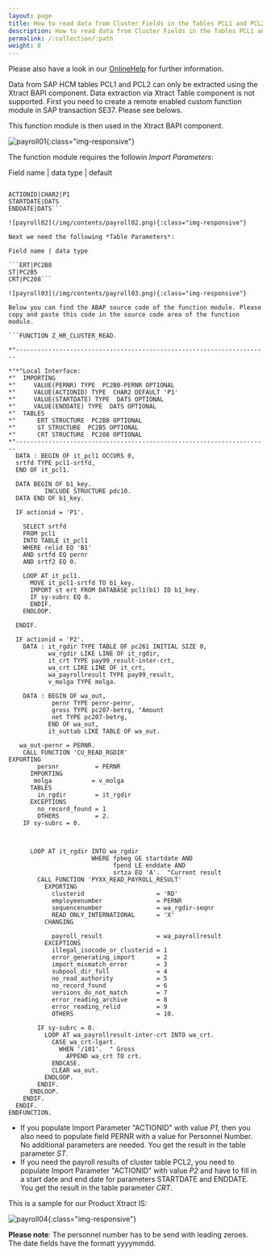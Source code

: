 ```yaml
---
layout: page
title: How to read data from Cluster Fields in the Tables PCL1 and PCL2 (Payroll)
description: How to read data from Cluster Fields in the Tables PCL1 and PCL2 (Payroll)
permalink: /:collection/:path
weight: 8
---
```


Please also have a look in our [OnlineHelp](https://help.theobald-software.com/en/) for further information.

Data from SAP HCM tables PCL1 and PCL2 can only be extracted using the Xtract BAPI component. Data extraction via Xtract Table component is not supported.
First you need to create a remote enabled custom function module in SAP transaction SE37. Please see belows.

This function module is then used in the Xtract BAPI component.


![payroll01](/img/contents/payroll01.png){:class="img-responsive"}

The function module requires the followin *Import Parameters*:

Field name | data type | default

```PERNR|PC2B0-PERNR

ACTIONID|CHAR2|P1
STARTDATE|DATS
ENDDATE|DATS```

![payroll02](/img/contents/payroll02.png){:class="img-responsive"}

Next we need the following *Table Parameters*:

Field name | data type 

```ERT|PC2B8
ST|PC2B5
CRT|PC208```

![payroll03](/img/contents/payroll03.png){:class="img-responsive"}

Below you can find the ABAP source code of the function module. Please copy and paste this code in the source code area of the function module.

```FUNCTION Z_HR_CLUSTER_READ.

*"----------------------------------------------------------------------

*"*"Local Interface:
*"  IMPORTING
*"     VALUE(PERNR) TYPE  PC2B0-PERNR OPTIONAL
*"     VALUE(ACTIONID) TYPE  CHAR2 DEFAULT 'P1'
*"     VALUE(STARTDATE) TYPE  DATS OPTIONAL
*"     VALUE(ENDDATE) TYPE  DATS OPTIONAL
*"  TABLES
*"      ERT STRUCTURE  PC2B8 OPTIONAL
*"      ST STRUCTURE  PC2B5 OPTIONAL
*"      CRT STRUCTURE  PC208 OPTIONAL
*"----------------------------------------------------------------------
  DATA : BEGIN OF it_pcl1 OCCURS 0,
  srtfd TYPE pcl1-srtfd,
  END OF it_pcl1.

  DATA BEGIN OF b1_key.
          INCLUDE STRUCTURE pdc10.
  DATA END OF b1_key.

  IF actionid = 'P1'.

    SELECT srtfd
    FROM pcl1
    INTO TABLE it_pcl1
    WHERE relid EQ 'B1'
    AND srtfd EQ pernr
    AND srtf2 EQ 0.

    LOOP AT it_pcl1.
      MOVE it_pcl1-srtfd TO b1_key.
      IMPORT st ert FROM DATABASE pcl1(b1) ID b1_key.
      IF sy-subrc EQ 0.
      ENDIF.
    ENDLOOP.

  ENDIF.

  IF actionid = 'P2'.
    DATA : it_rgdir TYPE TABLE OF pc261 INITIAL SIZE 0,
           wa_rgdir LIKE LINE OF it_rgdir,
           it_crt TYPE pay99_result-inter-crt,
           wa_crt LIKE LINE OF it_crt,
           wa_payrollresult TYPE pay99_result,
           v_molga TYPE molga.

    DATA : BEGIN OF wa_out,
            pernr TYPE pernr-pernr,
            gross TYPE pc207-betrg, "Amount
            net TYPE pc207-betrg,
           END OF wa_out,
           it_outtab LIKE TABLE OF wa_out.

   wa_out-pernr = PERNR.
    CALL FUNCTION 'CU_READ_RGDIR'
EXPORTING
        persnr          = PERNR
      IMPORTING
       molga           = v_molga
      TABLES
        in_rgdir        = it_rgdir
      EXCEPTIONS
        no_record_found = 1
        OTHERS          = 2.
    IF sy-subrc = 0.



      LOOP AT it_rgdir INTO wa_rgdir
                       WHERE fpbeg GE startdate AND
                             fpend LE enddate AND
                             srtza EQ 'A'.  "Current result
        CALL FUNCTION 'PYXX_READ_PAYROLL_RESULT'
          EXPORTING
            clusterid                    = 'RD'
            employeenumber               = PERNR
            sequencenumber               = wa_rgdir-seqnr
            READ_ONLY_INTERNATIONAL      = 'X'
          CHANGING

            payroll_result               = wa_payrollresult
          EXCEPTIONS
            illegal_isocode_or_clusterid = 1
            error_generating_import      = 2
            import_mismatch_error        = 3
            subpool_dir_full             = 4
            no_read_authority            = 5
            no_record_found              = 6
            versions_do_not_match        = 7
            error_reading_archive        = 8
            error_reading_relid          = 9
            OTHERS                       = 10.

        IF sy-subrc = 0.
          LOOP AT wa_payrollresult-inter-crt INTO wa_crt.
            CASE wa_crt-lgart.
              WHEN '/101'.  " Gross
                APPEND wa_crt TO crt.
            ENDCASE.
            CLEAR wa_out.
          ENDLOOP.
        ENDIF.
      ENDLOOP.
    ENDIF.
  ENDIF.
ENDFUNCTION.
```

- If you populate Import Parameter "ACTIONID" with value *P1*, then you also need to populate field PERNR with a value for Personnel Number. No additional parameters are needed. You get the result in the table parameter *ST*.
- If you need the payroll results of cluster table PCL2, you need to  populate Import Parameter "ACTIONID" with value *P2* and have to fill in a start date and end date for parameters STARTDATE and ENDDATE. You get the result in the table parameter *CRT*.

This is a sample for our Product Xtract IS:

![payroll04](/img/contents/payroll04.png){:class="img-responsive"}

**Please note**: The personnel number has to be send with leading zeroes. The date fields have the formatt yyyymmdd.